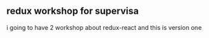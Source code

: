 ## redux workshop for supervisa

i going to have 2 workshop about redux-react and this is version one